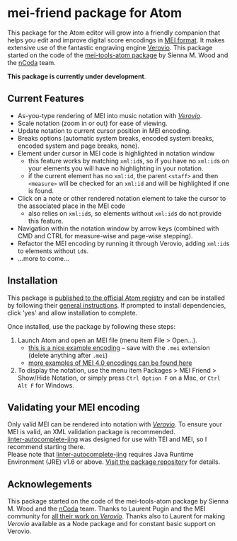 # mei-friend package for Atom

This package for the Atom editor will grow into a friendly companion that helps you
edit and improve digital score encodings in [MEI format](https://music-encoding.org/).
It makes extensive use of the fantastic engraving engine
[Verovio](https://www.verovio.org/).
This package started on the code of the [mei-tools-atom package](https://atom.io/packages/mei-tools-atom)
by Sienna M. Wood and the [nCoda](https://ncodamusic.org/) team.

__This package is currently under development__.  


## Current Features
- As-you-type rendering of MEI into music notation with _[Verovio](http://www.verovio.org/)_.
- Scale notation (zoom in or out) for ease of viewing.
- Update notation to current cursor position in MEI encoding.
- Breaks options (automatic system breaks, encoded system breaks, encoded system and page breaks, none).
- Element under cursor in MEI code is highlighted in notation window
    - this feature works by matching `xml:id`s, so if you have no `xml:id`s on your elements you will have no highlighting in your notation.
    - if the current element has no `xml:id`, the parent `<staff>` and then `<measure>` will be checked for an `xml:id` and will be highlighted if one is found.
- Click on a note or other rendered notation element to take the cursor to the associated place in the MEI code
    - also relies on `xml:id`s, so elements without `xml:id`s do not provide this feature.
- Navigation within the notation window by arrow keys (combined with CMD and CTRL for measure-wise and page-wise stepping).
- Refactor the MEI encoding by running it through Verovio, adding `xml:id`s to elements without `id`s.
- ...more to come...


## Installation
This package is [published to the official Atom registry](https://atom.io/packages/mei-friend)
and can be installed by following their [general instructions](https://flight-manual.atom.io/using-atom/sections/atom-packages/).
If prompted to install dependencies, click 'yes' and allow installation to complete.

Once installed, use the package by following these steps:
1. Launch Atom and open an MEI file (menu item File > Open...).
    - [this is a nice example encoding](https://github.com/trompamusic-encodings/Beethoven_WoO71_BreitkopfHaertel/blob/master/Beethoven_WoO71-Breitkopf.mei) – save with the `.mei` extension (delete anything after `.mei`)
    - [more examples of MEI 4.0 encodings can be found here](https://github.com/trompamusic-encodings)
1. To display the notation, use the menu item Packages > MEI Friend > Show/Hide Notation, or simply press `Ctrl Option F` on a Mac, or `Ctrl Alt F` for Windows.

## Validating your MEI encoding
Only valid MEI can be rendered into notation with _[Verovio](http://www.verovio.org/)_.
To ensure your MEI is valid, an XML validation package is recommended.  
[linter-autocomplete-jing](https://github.com/aerhard/linter-autocomplete-jing)
was designed for use with TEI and MEI, so I recommend starting there.  
Please note that [linter-autocomplete-jing](https://github.com/aerhard/linter-autocomplete-jing)
requires Java Runtime Environment (JRE) v1.6 or above.
[Visit the package repository](https://github.com/aerhard/linter-autocomplete-jing) for details.

## Acknowlegements
This package started on the code of the mei-tools-atom package by Sienna M. Wood and the [nCoda](https://ncodamusic.org/) team. Thanks to Laurent Pugin and the MEI community for [all their work on _Verovio_](https://github.com/rism-ch/verovio). Thanks also to Laurent for making _Verovio_ available as a Node package and for constant basic support on Verovio.
